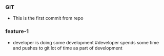 ### GIT

* This is the first commit from repo


### feature-1
* developer is doing some development
#developer spends some time and pushes to git lot of time as part of development
